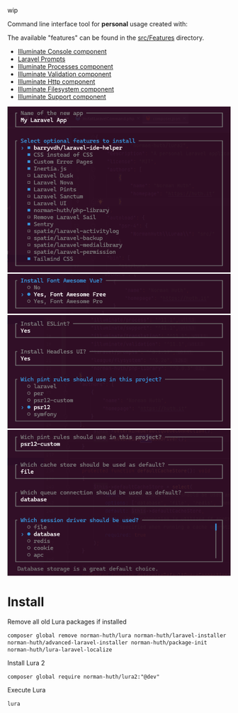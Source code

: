 wip

Command line interface tool for **personal** usage created with:

The available "features" can be found in the [src/Features](/src/Features) directory.

* [Illuminate Console component](https://laravel.com/docs/11.x/artisan)
* [Laravel Prompts](https://laravel.com/docs/11.x/prompts)
* [Illuminate Processes component](https://laravel.com/docs/11.x/processes)
* [Illuminate Validation component](https://laravel.com/docs/11.x/validation)
* [Illuminate Http component](https://laravel.com/docs/11.x/http-client)
* [Illuminate Filesystem component](https://laravel.com/docs/11.x/filesystem)
* [Illuminate Support component](https://laravel.com/docs/11.x/helpers)

![01](/docs/assets/01.png?v=d7a2118ac99dee6d494b40e3e788b450)
![02](/docs/assets/02.png?v=4320b908207b3cf8bca84fa7ae11cf24)
![03](/docs/assets/03.png?v=9c5dac6b2b4fc7f555b63e06b098e443)
![04](/docs/assets/04.png?v=63c7e4422a3273ef47c6a608df6996ed)

# Install

Remove all old Lura packages if installed

```shell
composer global remove norman-huth/lura norman-huth/laravel-installer norman-huth/advanced-laravel-installer norman-huth/package-init norman-huth/lura-laravel-localize
```

Install Lura 2

```shell
composer global require norman-huth/lura2:"@dev"
```

Execute Lura

```shell
lura
```
